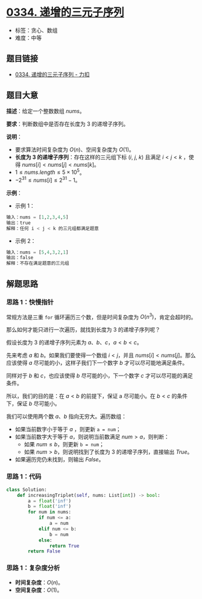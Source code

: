 # [0334. 递增的三元子序列](https://leetcode.cn/problems/increasing-triplet-subsequence/)

- 标签：贪心、数组
- 难度：中等

## 题目链接

- [0334. 递增的三元子序列 - 力扣](https://leetcode.cn/problems/increasing-triplet-subsequence/)

## 题目大意

**描述**：给定一个整数数组 $nums$。

**要求**：判断数组中是否存在长度为 3 的递增子序列。

**说明**：

- 要求算法时间复杂度为 $O(n)$、空间复杂度为 $O(1)$。
- **长度为 $3$ 的递增子序列**：存在这样的三元组下标 ($i$, $j$, $k$) 且满足 $i < j < k$ ，使得 $nums[i] < nums[j] < nums[k]$。
- $1 \le nums.length \le 5 \times 10^5$。
- $-2^{31} \le nums[i] \le 2^{31} - 1$。

**示例**：

- 示例 1：

```python
输入：nums = [1,2,3,4,5]
输出：true
解释：任何 i < j < k 的三元组都满足题意
```

- 示例 2：

```python
输入：nums = [5,4,3,2,1]
输出：false
解释：不存在满足题意的三元组
```

## 解题思路

### 思路 1：快慢指针

常规方法是三重 `for` 循环遍历三个数，但是时间复杂度为 $O(n^3)$，肯定会超时的。

那么如何才能只进行一次遍历，就找到长度为 3 的递增子序列呢？

假设长度为 3 的递增子序列元素为 $a$、$b$、$c$，$a < b < c$。

先来考虑 $a$ 和 $b$。如果我们要使得一个数组  $i < j$，并且 $nums[i] < nums[j]$。那么应该使得 $a$ 尽可能的小，这样子我们下一个数字 $b$ 才可以尽可能地满足条件。

同样对于 $b$ 和 $c$，也应该使得 $b$ 尽可能的小，下一个数字 $c$ 才可以尽可能的满足条件。

所以，我们的目的是：在 $a < b$ 的前提下，保证 a 尽可能小。在 $b < c$ 的条件下，保证 $b$ 尽可能小。

我们可以使用两个数 $a$、$b$ 指向无穷大。遍历数组：

- 如果当前数字小于等于 $a$ ，则更新 `a = num`；
- 如果当前数字大于等于 $a$，则说明当前数满足 $num > a$，则判断：
  - 如果 $num \le b$，则更新 `b = num`；
  - 如果 $num > b$，则说明找到了长度为 3 的递增子序列，直接输出 $True$。
- 如果遍历完仍未找到，则输出 $False$。

### 思路 1：代码

```python
class Solution:
    def increasingTriplet(self, nums: List[int]) -> bool:
        a = float('inf')
        b = float('inf')
        for num in nums:
            if num <= a:
                a = num
            elif num <= b:
                b = num
            else:
                return True
        return False
```

### 思路 1：复杂度分析

- **时间复杂度**：$O(n)$。
- **空间复杂度**：$O(1)$。


